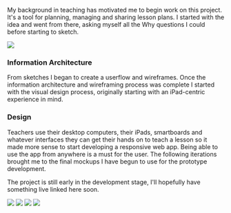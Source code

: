 My background in teaching has motivated me to begin work on this project. It's a tool for planning, managing and sharing lesson plans. I started with the idea and went from there, asking myself all the Why questions I could before starting to sketch.

![](images/assets/curriculate/screens/login.png)

### Information Architecture
From sketches I began to create a userflow and wireframes.
Once the information architecture and wireframing process was complete I started with the visual design process, originally starting with an iPad-centric experience in mind.

### Design
Teachers use their desktop computers, their iPads, smartboards and whatever interfaces they can get their hands on to teach a lesson so it made more sense to start developing a responsive web app. Being able to use the app from anywhere is a must for the user.
The following iterations brought me to the final mockups I have begun to use for the prototype development.

The project is still early in the development stage, I'll hopefully have something live linked here soon.

![](images/assets/curriculate/sketch1.png)
![](images/assets/curriculate/sketch2.png)
![](images/assets/curriculate/ipad1.png)
![](images/assets/curriculate/ipad2.png)
